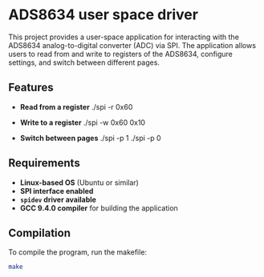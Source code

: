 
# ADS8634 user space driver 

This project provides a user-space application for interacting with the ADS8634 analog-to-digital converter (ADC) via SPI. The application allows users to read from and write to registers of the ADS8634, configure settings, and switch between different pages.

## Features

- **Read from a register**
    ./spi -r 0x60

- **Write to a register**
    ./spi -w 0x60 0x10

- **Switch between pages**
    ./spi -p 1
    ./spi -p 0

## Requirements

- **Linux-based OS** (Ubuntu or similar)
- **SPI interface enabled**
- **`spidev` driver available**
- **GCC 9.4.0 compiler** for building the application

## Compilation

To compile the program, run the makefile:

```sh
make